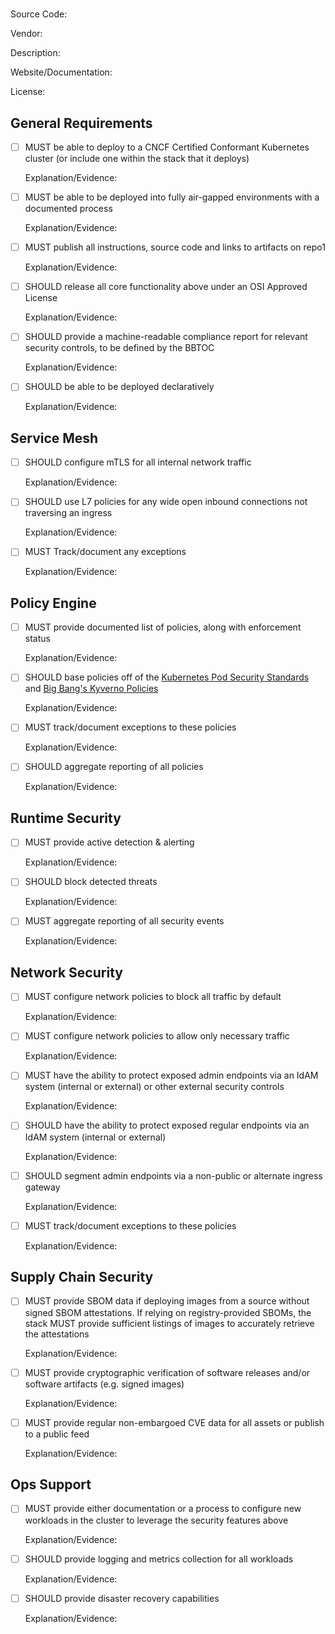 # <Insert name of your conformant stack>

Source Code:

Vendor:

Description:

Website/Documentation:

License:

<!-- 
For each requirement checkbox below, check the box if your stack adheres to the requirements. Also include an explanation of how your project adheres to the requirement along with any applicable artifact links (i.e. source code, pipeline, release artifacts, etc). The explanation and evidence should be sufficient for the BBTOC to review and validate adherence to each requirement.

If any `SHOULD` requirements are unmet include an explanation of why these are not met if available.
-->

## General Requirements

- [ ] MUST be able to deploy to a CNCF Certified Conformant Kubernetes cluster (or include one within the stack that it deploys)

    Explanation/Evidence:

- [ ] MUST be able to be deployed into fully air-gapped environments with a documented process

    Explanation/Evidence:

- [ ] MUST publish all instructions, source code and links to artifacts on repo1 

    Explanation/Evidence:

- [ ] SHOULD release all core functionality above under an OSI Approved License

    Explanation/Evidence:

- [ ] SHOULD provide a machine-readable compliance report for relevant security controls, to be defined by the BBTOC

    Explanation/Evidence:

- [ ] SHOULD be able to be deployed declaratively

    Explanation/Evidence:

## Service Mesh

- [ ] SHOULD configure mTLS for all internal network traffic

    Explanation/Evidence:

- [ ] SHOULD use L7 policies for any wide open inbound connections not traversing an ingress

    Explanation/Evidence:

- [ ] MUST Track/document any exceptions

    Explanation/Evidence:

## Policy Engine
     
- [ ] MUST provide documented list of policies, along with enforcement status

    Explanation/Evidence:

- [ ] SHOULD base policies off of the [Kubernetes Pod Security Standards](https://kubernetes.io/docs/concepts/security/pod-security-standards/) and [Big Bang's Kyverno Policies](https://docs-bigbang.dso.mil/latest/packages/kyverno-policies/docs/policies/)

    Explanation/Evidence:

- [ ] MUST track/document exceptions to these policies

    Explanation/Evidence:

- [ ] SHOULD aggregate reporting of all policies

    Explanation/Evidence:

## Runtime Security
     
- [ ] MUST provide active detection & alerting

    Explanation/Evidence:

- [ ] SHOULD block detected threats

    Explanation/Evidence:

- [ ] MUST aggregate reporting of all security events

    Explanation/Evidence:

## Network Security
     
- [ ] MUST configure network policies to block all traffic by default

    Explanation/Evidence:

- [ ] MUST configure network policies to allow only necessary traffic

    Explanation/Evidence:

- [ ] MUST have the ability to protect exposed admin endpoints via an IdAM system (internal or external) or other external security controls

    Explanation/Evidence:

- [ ] SHOULD have the ability to protect exposed regular endpoints via an IdAM system (internal or external)

    Explanation/Evidence:

- [ ] SHOULD segment admin endpoints via a non-public or alternate ingress gateway

    Explanation/Evidence:

- [ ] MUST track/document exceptions to these policies

    Explanation/Evidence:

## Supply Chain Security

- [ ] MUST provide SBOM data if deploying images from a source without signed SBOM attestations. If relying on registry-provided SBOMs, the stack MUST provide sufficient listings of images to accurately retrieve the attestations

    Explanation/Evidence:

- [ ] MUST provide cryptographic verification of software releases and/or software artifacts (e.g. signed images)

    Explanation/Evidence:

- [ ] MUST provide regular non-embargoed CVE data for all assets or publish to a public feed

    Explanation/Evidence:

## Ops Support

- [ ] MUST provide either documentation or a process to configure new workloads in the cluster to leverage the security features above

    Explanation/Evidence:

- [ ] SHOULD provide logging and metrics collection for all workloads

    Explanation/Evidence:

- [ ] SHOULD provide disaster recovery capabilities

    Explanation/Evidence:
